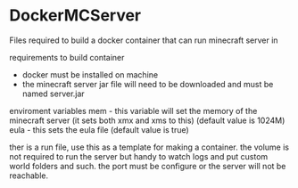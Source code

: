 # DockerMCServer
Files required to build a docker container that can run minecraft server in 

requirements to build container
- docker must be installed on machine
- the minecraft server jar file will need to be downloaded and must be named server.jar

enviroment variables
mem - this variable will set the memory of the minecraft server (it sets both xmx and xms to this) (default value is 1024M)
eula - this sets the eula file (default value is true)

ther is a run file, use this as a template for making a container. the volume is not required to run the server but handy to watch logs and put custom world folders and such. the port must be configure or the server will not be reachable.
